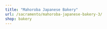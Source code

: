 ```yaml
---
title: "Mahoroba Japanese Bakery"
url: /sacramento/mahoroba-japanese-bakery-3/
shop: bakery
---
```

